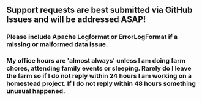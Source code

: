 ## Support requests are best submitted via **GitHub Issues** and will be addressed ASAP!

### Please include Apache Logformat or ErrorLogFormat if a missing or malformed data issue.

### My office hours are 'almost always' unless I am doing farm chores, attending family events or sleeping. Rarely do I leave the farm so if I do not reply within 24 hours I am working on a homestead project. If I do not reply within 48 hours something unusual happened.